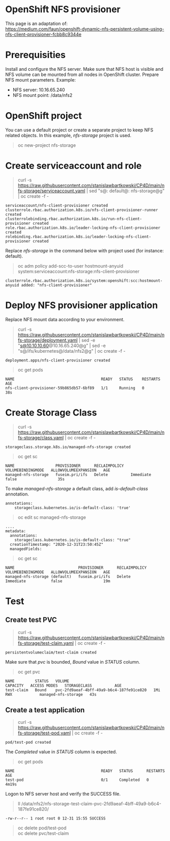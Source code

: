 # OpenShift NFS provisioner

This page is an adaptation of:<br>
https://medium.com/faun/openshift-dynamic-nfs-persistent-volume-using-nfs-client-provisioner-fcbb8c9344e

# Prerequisities

Install and configure the NFS server. Make sure that NFS host is visible and NFS volume can be mounted from all nodes in OpenShift cluster. Prepare NFS mount parameters. Example:

* NFS server: 10.16.65.240
* NFS mount point: /data/nfs2

# OpenShift project

You can use a default project or create a separate project to keep NFS related objects. In this example, *nfs-storage* project is used.<br>

> oc new-project nfs-storage<br>

# Create serviceaccount and role

 > curl -s https://raw.githubusercontent.com/stanislawbartkowski/CP4D/main/nfs-storage/serviceaccount.yaml | sed "s@: default@: nfs-storage@g" | oc create -f -
```
serviceaccount/nfs-client-provisioner created
clusterrole.rbac.authorization.k8s.io/nfs-client-provisioner-runner created
clusterrolebinding.rbac.authorization.k8s.io/run-nfs-client-provisioner created
role.rbac.authorization.k8s.io/leader-locking-nfs-client-provisioner created
rolebinding.rbac.authorization.k8s.io/leader-locking-nfs-client-provisioner created
```

Replace *nfs-storage* in the command below with project used (for instance: default).<br>

>  oc adm policy add-scc-to-user hostmount-anyuid system:serviceaccount:nfs-storage:nfs-client-provisioner
```
clusterrole.rbac.authorization.k8s.io/system:openshift:scc:hostmount-anyuid added: "nfs-client-provisioner"
```

# Deploy NFS provisioner application

Replace NFS mount data according to your environment.<br>

> curl -s https://raw.githubusercontent.com/stanislawbartkowski/CP4D/main/nfs-storage/deployment.yaml |  sed -e "s@10.10.10.60@10.16.65.240@g" | sed -e "s@/ifs/kubernetes@/data/nfs2@g" | oc create -f -
```
deployment.apps/nfs-client-provisioner created
```

> oc get pods<br>
```
NAME                                      READY   STATUS    RESTARTS   AGE
nfs-client-provisioner-59b865db57-6bf89   1/1     Running   0          38s
```
# Create Storage Class

> curl -s https://raw.githubusercontent.com/stanislawbartkowski/CP4D/main/nfs-storage/class.yaml | oc create -f -
```
storageclass.storage.k8s.io/managed-nfs-storage created
```

> oc get sc<br>

```
NAME                  PROVISIONER      RECLAIMPOLICY   VOLUMEBINDINGMODE   ALLOWVOLUMEEXPANSION   AGE
managed-nfs-storage   fuseim.pri/ifs   Delete          Immediate           false                  35s
```

To make *managed-nfs-storage* a default class, add *is-default-class* annotation.

```
annotations:
    storageclass.kubernetes.io/is-default-class: 'true'
```

> oc edit sc managed-nfs-storage<br>
```
....
metadata:
  annotations:
    storageclass.kubernetes.io/is-default-class: "true"
  creationTimestamp: "2020-12-31T23:50:45Z"
  managedFields:
```

> oc get sc<br>
```
NAME                            PROVISIONER      RECLAIMPOLICY   VOLUMEBINDINGMODE   ALLOWVOLUMEEXPANSION   AGE
managed-nfs-storage (default)   fuseim.pri/ifs   Delete          Immediate           false                  19m
```

# Test
## Create test PVC

> curl -s https://raw.githubusercontent.com/stanislawbartkowski/CP4D/main/nfs-storage/test-claim.yaml | oc create -f -<br>
```
persistentvolumeclaim/test-claim created
```

Make sure that *pvc* is bounded, *Bound* value in *STATUS* column.<br>

> oc get pvc<br>

```
NAME         STATUS   VOLUME                                     CAPACITY   ACCESS MODES   STORAGECLASS          AGE
test-claim   Bound    pvc-2fd9aeaf-4bff-49a9-b6c4-187fe91ce820   1Mi        RWX            managed-nfs-storage   43s
```
## Create a test application

> curl -s https://raw.githubusercontent.com/stanislawbartkowski/CP4D/main/nfs-storage/test-pod.yaml | oc create -f -<br>
```
pod/test-pod created
```

The *Completed* value in *STATUS* column is expected.<br>

> oc get pods<br>
```
NAME                                      READY   STATUS      RESTARTS   AGE
test-pod                                  0/1     Completed   0          4m19s
```

Logon to NFS server host and verify the SUCCESS file.<br>
> ll /data/nfs2/nfs-storage-test-claim-pvc-2fd9aeaf-4bff-49a9-b6c4-187fe91ce820/
```
-rw-r--r-- 1 root root 0 12-31 15:55 SUCCESS
```

> oc delete pod/test-pod<br>
> oc delete pvc/test-claim<br>
